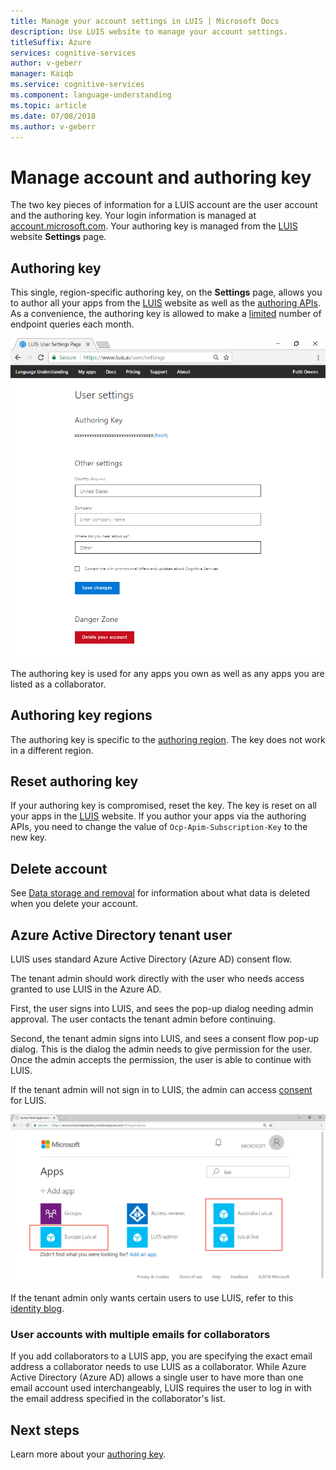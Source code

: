 ```yaml
---
title: Manage your account settings in LUIS | Microsoft Docs
description: Use LUIS website to manage your account settings.
titleSuffix: Azure
services: cognitive-services
author: v-geberr
manager: Kaiqb
ms.service: cognitive-services
ms.component: language-understanding
ms.topic: article
ms.date: 07/08/2018
ms.author: v-geberr
---
```


# Manage account and authoring key
The two key pieces of information for a LUIS account are the user account and the authoring key. Your login information is managed at [account.microsoft.com](https://account.microsoft.com). Your authoring key is managed from the [LUIS](luis-reference-regions.md) website **Settings** page. 

## Authoring key

This single, region-specific authoring key, on the **Settings** page, allows you to author all your apps from the [LUIS](luis-reference-regions.md) website as well as the [authoring APIs](https://aka.ms/luis-authoring-api). As a convenience, the authoring key is allowed to make a [limited](luis-boundaries.md) number of endpoint queries each month. 

![LUIS Settings page](./media/luis-how-to-account-settings/account-settings.png)

The authoring key is used for any apps you own as well as any apps you are listed as a collaborator.

## Authoring key regions
The authoring key is specific to the [authoring region](luis-reference-regions.md#publishing-regions). The key does not work in a different region. 

## Reset authoring key
If your authoring key is compromised, reset the key. The key is reset on all your apps in the [LUIS](luis-reference-regions.md) website. If you author your apps via the authoring APIs, you need to change the value of `Ocp-Apim-Subscription-Key` to the new key. 

## Delete account
See [Data storage and removal](luis-concept-data-storage.md#accounts) for information about what data is deleted when you delete your account. 

## Azure Active Directory tenant user
LUIS uses standard Azure Active Directory (Azure AD) consent flow. 

The tenant admin should work directly with the user who needs access granted to use LUIS in the Azure AD. 

First, the user signs into LUIS, and sees the pop-up dialog needing admin approval. The user contacts the tenant admin before continuing. 

Second, the tenant admin signs into LUIS, and sees a consent flow pop-up dialog. This is the dialog the admin needs to give permission for the user. Once the admin accepts the permission, the user is able to continue with LUIS.

If the tenant admin will not sign in to LUIS, the admin can access [consent](https://account.activedirectory.windowsazure.com/r#/applications) for LUIS. 

![Azure active directory permission by app website](./media/luis-how-to-account-settings/tenant-permissions.png)

If the tenant admin only wants certain users to use LUIS, refer to this [identity blog](https://blogs.technet.microsoft.com/tfg/2017/10/15/english-tips-to-manage-azure-ad-users-consent-to-applications-using-azure-ad-graph-api/).

### User accounts with multiple emails for collaborators
If you add collaborators to a LUIS app, you are specifying the exact email address a collaborator needs to use LUIS as a collaborator. While Azure Active Directory (Azure AD) allows a single user to have more than one email account used interchangeably, LUIS requires the user to log in with the email address specified in the collaborator's list. 


## Next steps

Learn more about your [authoring key](luis-concept-keys.md#authoring-key). 

